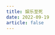 ```yaml
---
title: 娱乐至死
date: 2022-09-19
article: false
---
```


<PDF url="https://www.igarashi.fun:7779/pdf/%E7%A4%BE%E4%BC%9A%E5%AD%A6/%E5%A8%B1%E4%B9%90%E8%87%B3%E6%AD%BB.pdf" height="880px"/>
